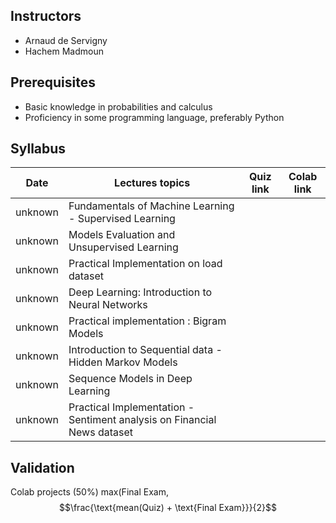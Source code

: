 ## Instructors

* Arnaud de Servigny
* Hachem Madmoun 


## Prerequisites
* Basic knowledge in probabilities and calculus
* Proficiency in some programming language, preferably Python


## Syllabus


| Date    | Lectures topics  | Quiz link | Colab link
|-------- | ---------------- | ------- |---------|
| unknown | Fundamentals of Machine Learning - Supervised Learning | | |
| unknown | Models Evaluation and Unsupervised Learning | | |
| unknown | Practical Implementation on load dataset | | |
| unknown | Deep Learning: Introduction to Neural Networks | | |
| unknown | Practical implementation : Bigram Models | | |
| unknown | Introduction to Sequential data - Hidden Markov Models| | |
| unknown | Sequence Models in Deep Learning | | |
| unknown | Practical Implementation - Sentiment analysis on Financial News dataset | | |

## Validation

Colab projects (50%)
max(Final Exam, $$\frac{\text{mean(Quiz) + \text{Final Exam}}}{2}$$
